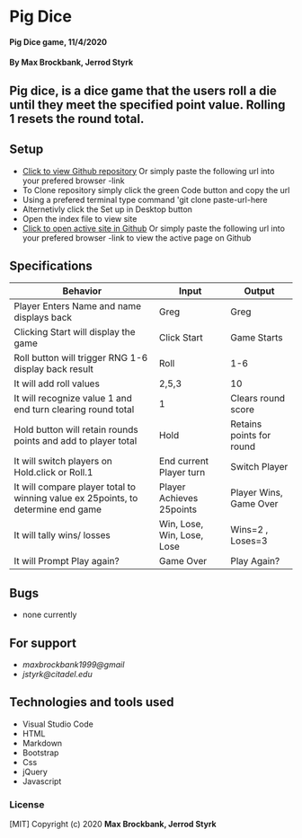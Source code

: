 # **Pig Dice**

#### Pig Dice game, 11/4/2020

#### **By Max Brockbank, Jerrod Styrk**

## Pig dice, is a dice game that the users roll a die until they meet the specified point value. Rolling 1 resets the round total.

## Setup

- [Click to view Github repository](-link) Or simply paste the following url into your prefered browser -link
- To Clone repository simply click the green Code button and copy the url
- Using a prefered terminal type command 'git clone paste-url-here
- Alternetivly click the Set up in Desktop button
- Open the index file to view site
- [Click to open active site in Github](-link) Or simply paste the following url into your prefered browser -link to view the active page on Github

## Specifications

| Behavior                                                        | Input     | Output    |
| --------------------------------------------------------------- | --------- | --------- |
| Player Enters Name and name displays back | Greg | Greg |
| Clicking Start will display the game | Click Start | Game Starts |
| Roll button will trigger RNG 1-6 display back result | Roll | 1-6 |
| It will add roll values | 2,5,3 | 10 |
| It will recognize value 1 and end turn clearing round total | 1 | Clears round score |
| Hold button will retain rounds points and add to player total | Hold | Retains points for round |
| It will switch players on Hold.click or Roll.1 | End current Player turn | Switch Player |
| It will compare player total to winning value ex 25points, to determine end game | Player Achieves 25points | Player Wins, Game Over |
| It will tally wins/ losses | Win, Lose, Win, Lose, Lose | Wins=2 , Loses=3 |
| It will Prompt Play again? | Game Over | Play Again? |

## Bugs

* none currently

## For support

* _maxbrockbank1999@gmail_
* _jstyrk@citadel.edu_

## Technologies and tools used

- Visual Studio Code
- HTML
- Markdown
- Bootstrap
- Css
- jQuery
- Javascript

### License

[MIT] Copyright (c) 2020 **Max Brockbank, Jerrod Styrk**